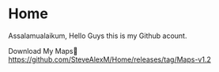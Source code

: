 # Home
Assalamualaikum, Hello Guys this is my Github acount.

Download My Maps🔽
https://github.com/SteveAlexM/Home/releases/tag/Maps-v1.2
